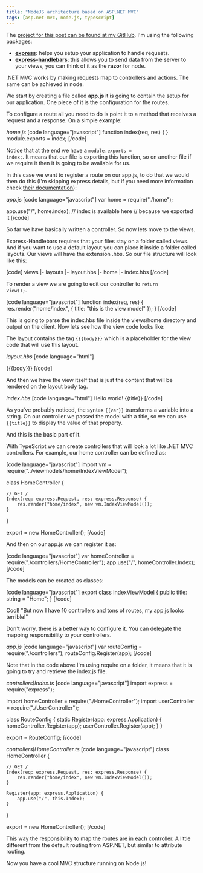 ```yaml
---
title: "NodeJS architecture based on ASP.NET MVC"
tags: [asp.net-mvc, node.js, typescript]
---
```


The <a href="https://github.com/brunolm/NodeExpress4" target="_blank">project for this post can be found at my GitHub</a>. I'm using the following packages:
<ul>
	<li><strong><a href="http://expressjs.com/starter/hello-world.html" target="_blank">express</a></strong>: helps you setup your application to handle requests.</li>
	<li><strong><a href="https://github.com/ericf/express-handlebars" target="_blank">express-handlebars</a></strong>: this allows you to send data from the server to your views, you can think of it as the <strong>razor</strong> for node.</li>
</ul>
.NET MVC works by making requests map to controllers and actions. The same can be achieved in node.
<!--more-->

We start by creating a file called <strong>app.js </strong>it is going to contain the setup for our application. One piece of it is the configuration for the routes.

To configure a route all you need to do is point it to a method that receives a request and a response. On a simple example:

<em>home.js</em>
[code language="javascript"]
function index(req, res) { }
module.exports = index;
[/code]

Notice that at the end we have a <code>module.exports = index;</code>. It means that our file is exporting this function, so on another file if we require it then it is going to be available for us.

In this case we want to register a route on our app.js, to do that we would then do this (I'm skipping express details, but if you need more information check <a href="http://expressjs.com/starter/hello-world.html" target="_blank">their documentation</a>):

<em>app.js</em>
[code language="javascript"]
var home = require("./home");

app.use("/", home.index); // index is available here
                          // because we exported it
[/code]

So far we have basically written a controller. So now lets move to the views.

Express-Handlebars requires that your files stay on a folder called views. And if you want to use a default layout you can place it inside a folder called layouts. Our views will have the extension .hbs. So our file structure will look like this:

[code]
views
|- layouts
   |- layout.hbs
|- home
   |- index.hbs
[/code]

To render a view we are going to edit our controller to <code>return View();</code>.

[code language="javascript"]
function index(req, res) {
    res.render("home/index", { title: "this is the view model" });
}
[/code]

This is going to parse the index.hbs file inside the views\home directory and output on the client. Now lets see how the view code looks like:

The layout contains the tag <code>{{{body}}}</code> which is a placeholder for the view code that will use this layout.

<em>layout.hbs</em>
[code language="html"]
<html>
<head>
    <title>{{title}} | NodeJS + Express + Handlebars</title>
</head>
<body>
    {{{body}}}
</body>
</html>
[/code]

And then we have the view itself that is just the content that will be rendered on the layout body tag.

<em>index.hbs</em>
[code language="html"]
Hello world! {{title}}
[/code]

As you've probably noticed, the syntax <code>{{var}}</code> transforms a variable into a string. On our controller we passed the model with a title, so we can use <code>{{title}}</code> to display the value of that property.

And this is the basic part of it.

With TypeScript we can create controllers that will look a lot like .NET MVC controllers. For example, our home controller can be defined as:

[code language="javascript"]
import vm = require("../viewmodels/home/IndexViewModel");

class HomeController {

    // GET /
    Index(req: express.Request, res: express.Response) {
        res.render("home/index", new vm.IndexViewModel());
    }
}

export = new HomeController();
[/code]

And then on our app.js we can register it as:

[code language="javascript"]
var homeController = require("./controllers/HomeController");
app.use("/", homeController.Index);
[/code]

The models can be created as classes:

[code language="javascript"]
export class IndexViewModel {
    public title: string = "Home";
}
[/code]

Cool! "But now I have 10 controllers and tons of routes, my app.js looks terrible!"

Don't worry, there is a better way to configure it. You can delegate the mapping responsibility to your controllers.

<em>app.js</em>
[code language="javascript"]
var routeConfig = require("./controllers");
routeConfig.Register(app);
[/code]

Note that in the code above I'm using require on a folder, it means that it is going to try and retrieve the index.js file.

<em>controllers\Index.ts</em>
[code language="javascript"]
import express = require("express");

import homeController = require("./HomeController");
import userController = require("./UserController");

class RouteConfig {
    static Register(app: express.Application) {
        homeController.Register(app);
        userController.Register(app);
    }
}

export = RouteConfig;
[/code]

<em>controllers\HomeController.ts</em>
[code language="javascript"]
class HomeController {

    // GET /
    Index(req: express.Request, res: express.Response) {
        res.render("home/index", new vm.IndexViewModel());
    }

    Register(app: express.Application) {
        app.use("/", this.Index);
    }
}

export = new HomeController();
[/code]

This way the responsibility to map the routes are in each controller. A little different from the default routing from ASP.NET, but similar to attribute routing.

Now you have a cool MVC structure running on Node.js!
